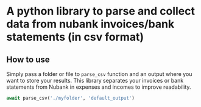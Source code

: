# A python library to parse and collect data from nubank invoices/bank statements (in csv format)

## How to use

Simply pass a folder or file to `parse_csv` function and an output where you want to store your results.
This library separates your invoices or bank statements from Nubank in expenses and incomes to improve readability.

```py
await parse_csv('./myfolder', 'default_output')

```
